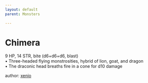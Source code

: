 ```yaml
---
layout: default
parent: Monsters 
   
--- 
```

# Chimera
9 HP, 14 STR, bite (d6+d6+d6, blast)  
• Three-headed flying monstrosities, hybrid of lion, goat, and dragon  
• The draconic head breaths fire in a cone for d10 damage  





author: [xenio](https://xenioinabottle.blogspot.com/2021/02/classic-monsters-for-cairnito-part-1.html) 


